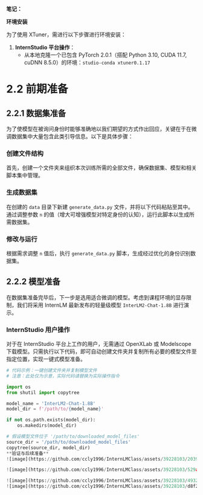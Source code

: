 **笔记：**

**环境安装**

为了使用 XTuner，需进行以下步骤进行环境安装：

1. **InternStudio 平台操作**：
   - 从本地克隆一个已包含 PyTorch 2.0.1（搭配 Python 3.10, CUDA 11.7, cuDNN 8.5.0）的环境：`studio-conda xtuner0.1.17`

# 2.2 前期准备

## 2.2.1 数据集准备

为了使模型在被询问身份时能够准确地以我们期望的方式作出回应，关键在于在微调数据集中大量包含此类引导信息。以下是具体步骤：

### 创建文件结构
首先，创建一个文件夹来组织本次训练所需的全部文件，确保数据集、模型和相关脚本集中管理。

### 生成数据集
在创建的 `data` 目录下新建 `generate_data.py` 文件，并将以下代码粘贴至其中。通过调整参数 `n` 的值（增大可增强模型对特定身份的认知），运行此脚本以生成所需数据集。

### 修改与运行
根据需求调整 `n` 值后，执行 `generate_data.py` 脚本，生成经过优化的身份识别数据集。

## 2.2.2 模型准备

在数据集准备完毕后，下一步是选用适合微调的模型。考虑到课程环境的显存限制，我们将采用 InternLM 最新发布的轻量级模型 `InterLM2-Chat-1.8B` 进行演示。

### InternStudio 用户操作
对于在 InternStudio 平台上工作的用户，无需通过 OpenXLab 或 Modelscope 下载模型。只需执行以下代码，即可自动创建文件夹并复制所有必要的模型文件至指定位置，实现一键式模型准备。

```python
# 代码示例：一键创建文件夹并复制模型文件
# 注意：此处仅为示意，实际代码请替换为实际操作指令

import os
from shutil import copytree

model_name = 'InterLM2-Chat-1.8B'
model_dir = f'/path/to/{model_name}'

if not os.path.exists(model_dir):
    os.makedirs(model_dir)

# 假设模型文件位于 '/path/to/downloaded_model_files'
source_dir = '/path/to/downloaded_model_files'
copytree(source_dir, model_dir)
**验证与后续准备**
![image](https://github.com/ccly1996/InternLMClass/assets/39228103/20397c03-724b-427b-a4b4-635acad91f82)

![image](https://github.com/ccly1996/InternLMClass/assets/39228103/529a5dd5-fe3f-445f-b634-d5b87070faab)

![image](https://github.com/ccly1996/InternLMClass/assets/39228103/49321768-e138-4c78-af36-a0fca39857e6)
![image](https://github.com/ccly1996/InternLMClass/assets/39228103/d8f20e2e-5fd9-42f8-956b-114b229e0c26)
